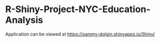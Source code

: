 # R-Shiny-Project-NYC-Education-Analysis

Application can be viewed at https://sammy-dolgin.shinyapps.io/Shiny/
